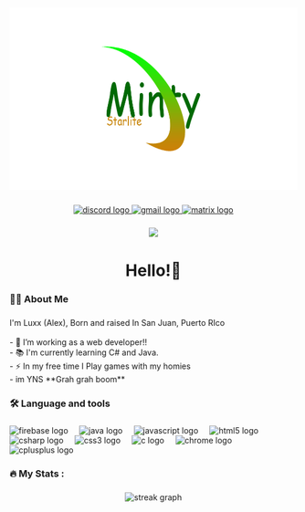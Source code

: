 <div align="center">
  <img height="320" src="https://github.com/Mintybich/mintybich/blob/main/Untitled-1.png?raw=true"  />
</div>

###

<div align="center">
  <a href="https://discord.com/users/1232836812460920872" target="_blank">
    <img src="https://img.shields.io/static/v1?message=Discord&logo=discord&label=&color=7289DA&logoColor=white&labelColor=&style=for-the-badge" height="26" alt="discord logo"  />
  </a>
  <a href="al.vel.guz@gmail.com" target="_blank">
    <img src="https://img.shields.io/static/v1?message=Gmail&logo=gmail&label=&color=D14836&logoColor=white&labelColor=&style=for-the-badge" height="26" alt="gmail logo"  />
  </a>
  <a href="https://cash.app/$El1Albino" target="_blank">
    <img src="https://img.shields.io/static/v1?message=Cashapp&logo=matrix&label=&color=000000&logoColor=black&labelColor=000000&style=for-the-badge" height="26" alt="matrix logo"  />
  </a>
</div>

###

<div align="center">
  <img src="https://visitor-badge.laobi.icu/badge?page_id=Mintybich.Mintybich&right_color=darkgreen"  />
</div>

###

<h1 align="center">Hello!👋</h1>

###

<h3 align="left">👩‍💻  About Me</h3>

###

<p align="left">I'm Luxx (Alex), Born and raised In San Juan, Puerto RIco<br><br>- 🔭 I’m working as a web developer!!<br>- 📚 I'm currently learning C# and Java.<br>- ⚡ In my free time I Play games with my homies<br>- im YNS **Grah grah boom**</p>

###

<h3 align="left">🛠 Language and tools</h3>

###

<div align="left">
  <img src="https://cdn.jsdelivr.net/gh/devicons/devicon/icons/firebase/firebase-plain-wordmark.svg" height="40" alt="firebase logo"  />
  <img width="12" />
  <img src="https://cdn.jsdelivr.net/gh/devicons/devicon/icons/java/java-original.svg" height="40" alt="java logo"  />
  <img width="12" />
  <img src="https://cdn.jsdelivr.net/gh/devicons/devicon/icons/javascript/javascript-original.svg" height="40" alt="javascript logo"  />
  <img width="12" />
  <img src="https://cdn.jsdelivr.net/gh/devicons/devicon/icons/html5/html5-original.svg" height="40" alt="html5 logo"  />
  <img width="12" />
  <img src="https://cdn.jsdelivr.net/gh/devicons/devicon/icons/csharp/csharp-original.svg" height="40" alt="csharp logo"  />
  <img width="12" />
  <img src="https://cdn.jsdelivr.net/gh/devicons/devicon/icons/css3/css3-original.svg" height="40" alt="css3 logo"  />
  <img width="12" />
  <img src="https://cdn.jsdelivr.net/gh/devicons/devicon/icons/c/c-original.svg" height="40" alt="c logo"  />
  <img width="12" />
  <img src="https://cdn.jsdelivr.net/gh/devicons/devicon/icons/chrome/chrome-original.svg" height="40" alt="chrome logo"  />
  <img width="12" />
  <img src="https://cdn.jsdelivr.net/gh/devicons/devicon/icons/cplusplus/cplusplus-original.svg" height="40" alt="cplusplus logo"  />
</div>

###

<h3 align="left">🔥   My Stats :</h3>

###

<div align="center">
  <img src="https://streak-stats.demolab.com?user=Mintybich&locale=en&mode=daily&theme=dark&hide_border=false&border_radius=5&order=3" height="220" alt="streak graph"  />
</div>

###
